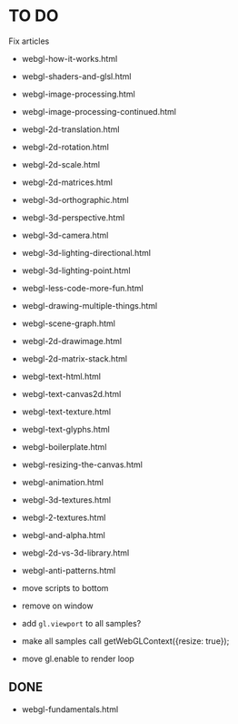 TO DO
=====

Fix articles

*   webgl-how-it-works.html
*   webgl-shaders-and-glsl.html
*   webgl-image-processing.html
*   webgl-image-processing-continued.html
*   webgl-2d-translation.html
*   webgl-2d-rotation.html
*   webgl-2d-scale.html
*   webgl-2d-matrices.html
*   webgl-3d-orthographic.html
*   webgl-3d-perspective.html
*   webgl-3d-camera.html
*   webgl-3d-lighting-directional.html
*   webgl-3d-lighting-point.html
*   webgl-less-code-more-fun.html
*   webgl-drawing-multiple-things.html
*   webgl-scene-graph.html
*   webgl-2d-drawimage.html
*   webgl-2d-matrix-stack.html
*   webgl-text-html.html
*   webgl-text-canvas2d.html
*   webgl-text-texture.html
*   webgl-text-glyphs.html
*   webgl-boilerplate.html
*   webgl-resizing-the-canvas.html
*   webgl-animation.html
*   webgl-3d-textures.html
*   webgl-2-textures.html
*   webgl-and-alpha.html
*   webgl-2d-vs-3d-library.html
*   webgl-anti-patterns.html





*   move scripts to bottom
*   remove on window
*   add `gl.viewport` to all samples?
*   make all samples call getWebGLContext({resize: true});
*   move gl.enable to render loop


DONE
----

*   webgl-fundamentals.html

